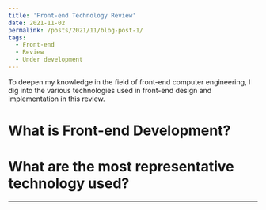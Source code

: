 ```yaml
---
title: 'Front-end Technology Review'
date: 2021-11-02
permalink: /posts/2021/11/blog-post-1/
tags:
  - Front-end
  - Review
  - Under development
---
```


To deepen my knowledge in the field of front-end computer engineering, I dig into the various technologies used in front-end design and implementation in this review.

What is Front-end Development?
======

What are the most representative technology used?
======

------
